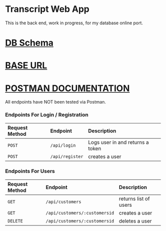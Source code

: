 # Transcript Web App

This is the back end, work in progress, for my database online port.

# [DB Schema](https://dbdesigner.page.link/gbEtfTr1XjgwDa2C7)

# [BASE URL](https://transcript-webapp.herokuapp.com/)

# [POSTMAN DOCUMENTATION](https://documenter.getpostman.com/view/)

All endpoints have NOT been tested via Postman.

### Endpoints For Login / Registration

| Request Method | Endpoint         | Description                          |
| :------------- | :--------------- | :----------------------------------- |
| `POST`         | `/api/login`     | Logs user in and returns a token     |
| `POST`         | `/api/register`  | creates a user                       |

### Endpoints For Users

| Request Method | Endpoint                      | Description                          |
| :------------- | :---------------------------- | :----------------------------------- |
| `GET`          | `/api/customers`              | returns list of users                |
| `GET`          | `/api/customers/:customersid` | creates a user                       |
| `DELETE`       | `/api/customers/:customersid` | deletes a user                       |
